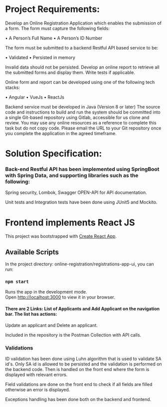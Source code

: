 
# Project Requirements:

Develop an Online Registration Application which enables the submission of a form.
The form must capture the following fields:

• A Person’s Full Name
• A Person’s ID Number

The form must be submitted to a backend Restful API based service to be:

• Validated
• Persisted in memory

Invalid data should not be persisted.
Develop an online report to retrieve all the submitted forms and display them.
Write tests if applicable.

Online form and report can be developed using one of the following tech stacks:

• Angular
• VueJs
• ReactJs

Backend service must be developed in Java (Version 8 or later)
The source code and instructions to build and run the system should be committed into a single
Git-based repository using Gitlab, accessible for us clone and review.
You may use any online resources as a reference to complete this task but do not copy code.
Please email the URL to your Git repository once you complete the application in the agreed
timeframe.

# Solution Specification:

### Back-end Restful API has been implemented using SpringBoot with Spring Data, and supporting libraries such as the following:
Spring security, Lombok, Swagger OPEN-API for API documentation.

Unit tests and Integration tests have been done using JUnit5 and Mockito.

# Frontend implements React JS

This project was bootstrapped with [Create React App](https://github.com/facebook/create-react-app).

## Available Scripts

In the project directory: online-registration/registrations-app-ui, you can run:

### `npm start`

Runs the app in the development mode.\
Open [http://localhost:3000](http://localhost:3000) to view it in your browser.

#### There are 2 Links: List of Applicants and Add Applicant on the navigation bar. The list has actions: 

Update an applicant and Delete an applicant.

Included in the repository is the Postman Collection with API calls. 

### Validations

ID validation has been done using Luhn algorithm that is used to validate SA id's. Only SA id is allowed to be persisted 
and the validation is performed on the backend code. Then is handled on the front end where the form is displayed 
with relevant errors. 

Field validations are done on the front end to check if all fields are filled otherwise an error is displayed.

Exceptions handling has been done both on the backend and frontend.








